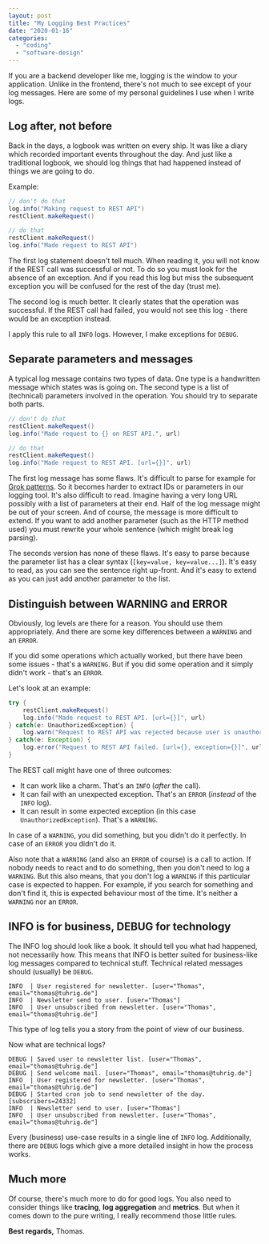```yaml
---
layout: post
title: "My Logging Best Practices"
date: "2020-01-16"
categories: 
  - "coding"
  - "software-design"
---
```


If you are a backend developer like me, logging is the window to your application. 
Unlike in the frontend, there's not much to see except of your log messages. 
Here are some of my personal guidelines I use when I write logs.

## Log after, not before

Back in the days, a logbook was written on every ship. 
It was like a diary which recorded important events throughout the day. 
And just like a traditional logbook, we should log things that had happened instead of things we are going to do.

Example:

```java
// don't do that
log.info("Making request to REST API")
restClient.makeRequest()

// do that
restClient.makeRequest()
log.info("Made request to REST API")
```

The first log statement doesn't tell much. 
When reading it, you will not know if the REST call was successful or not. 
To do so you must look for the absence of an exception. 
And if you read this log but miss the subsequent exception you will be confused for the rest of the day (trust me).

The second log is much better. 
It clearly states that the operation was successful. 
If the REST call had failed, you would not see this log - there would be an exception instead.

I apply this rule to all `INFO` logs. 
However, I make exceptions for `DEBUG`.

## Separate parameters and messages

A typical log message contains two types of data. 
One type is a handwritten message which states was is going on. 
The second type is a list of (technical) parameters involved in the operation. 
You should try to separate both parts.

``` java
// don't do that
restClient.makeRequest()
log.info("Made request to {} on REST API.", url)

// do that
restClient.makeRequest()
log.info("Made request to REST API. [url={}]", url)
```

The first log message has some flaws. 
It's difficult to parse for example for [Grok patterns](https://logz.io/blog/logstash-grok/). 
So it becomes harder to extract IDs or parameters in our logging tool. 
It's also difficult to read. 
Imagine having a very long URL possibly with a list of parameters at their end. 
Half of the log message might be out of your screen. 
And of course, the message is more difficult to extend. 
If you want to add another parameter (such as the HTTP method used) you must rewrite your whole sentence (which might break log parsing).

The seconds version has none of these flaws. 
It's easy to parse because the parameter list has a clear syntax (`[key=value, key=value...]`). 
It's easy to read, as you can see the sentence right up-front. 
And it's easy to extend as you can just add another parameter to the list.

## Distinguish between WARNING and ERROR

Obviously, log levels are there for a reason. 
You should use them appropriately. 
And there are some key differences between a `WARNING` and an `ERROR`.

If you did some operations which actually worked, but there have been some issues - that's a `WARNING`. 
But if you did some operation and it simply didn't work - that's an `ERROR`.

Let's look at an example:

``` java
try {
    restClient.makeRequest()
    log.info("Made request to REST API. [url={}]", url)
} catch(e: UnauthorizedException) {
    log.warn("Request to REST API was rejected because user is unauthorized. [url={}, result={}]", url, result)
} catch(e: Exception) {
    log.error("Request to REST API failed. [url={}, exception={}]", url, exception)
}
```

The REST call might have one of three outcomes:

- It can work like a charm. That's an `INFO` (_after_ the call).
- It can fail with an unexpected exception. That's an `ERROR` (_instead_ of the `INFO` log).
- It can result in some expected exception (in this case `UnauthorizedException`). That's a `WARNING`.

In case of a `WARNING`, you did something, but you didn't do it perfectly. 
In case of an `ERROR` you didn't do it.

Also note that a `WARNING` (and also an `ERROR` of course) is a call to action. 
If nobody needs to react and to do something, then you don't need to log a `WARNING`.
But this also means, that you don't log a `WARNING` if this particular case is expected to happen. 
For example, if you search for something and don't find it, this is expected behaviour most of the time.
It's neither a `WARNING` nor an `ERROR`. 

## INFO is for business, DEBUG for technology

The INFO log should look like a book. 
It should tell you what had happened, not necessarily how. 
This means that INFO is better suited for business-like log messages compared to technical stuff. 
Technical related messages should (usually) be `DEBUG`.

```
INFO  | User registered for newsletter. [user="Thomas", email="thomas@tuhrig.de"]
INFO  | Newsletter send to user. [user="Thomas"]
INFO  | User unsubscribed from newsletter. [user="Thomas", email="thomas@tuhrig.de"]
```

This type of log tells you a story from the point of view of our business. 

Now what are technical logs?

```
DEBUG | Saved user to newsletter list. [user="Thomas", email="thomas@tuhrig.de"]
DEBUG | Send welcome mail. [user="Thomas", email="thomas@tuhrig.de"]
INFO  | User registered for newsletter. [user="Thomas", email="thomas@tuhrig.de"]
DEBUG | Started cron job to send newsletter of the day. [subscribers=24332]
INFO  | Newsletter send to user. [user="Thomas"]
INFO  | User unsubscribed from newsletter. [user="Thomas", email="thomas@tuhrig.de"]
```

Every (business) use-case results in a single line of `INFO` log. 
Additionally, there are `DEBUG` logs which give a more detailed insight in how the process works.

## Much more

Of course, there's much more to do for good logs. 
You also need to consider things like **tracing**, **log aggregation** and **metrics**. 
But when it comes down to the pure writing, I really recommend those little rules.

**Best regards,** Thomas.
